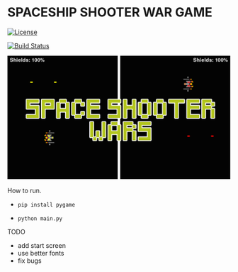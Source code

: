 # SPACESHIP SHOOTER WAR GAME

[![License](https://img.shields.io/badge/License-Apache%202.0-blue.svg)](https://opensource.org/licenses/Apache-2.0)

[![Build Status](https://travis-ci.com/thisIsShubhamSharma/space_war_game.svg?branch=main)](https://travis-ci.com/thisIsShubhamSharma/space_war_game)

![IMAGE](/Assets/banner.png)

How to run.

- ```shell
  pip install pygame
  ```
- ```shell
  python main.py
  ```

TODO

- add start screen
- use better fonts
- fix bugs

```

```
